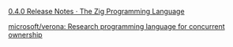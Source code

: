 [0.4.0 Release Notes · The Zig Programming Language](https://ziglang.org/download/0.4.0/release-notes.html)

[microsoft/verona: Research programming language for concurrent ownership](https://github.com/microsoft/verona)
